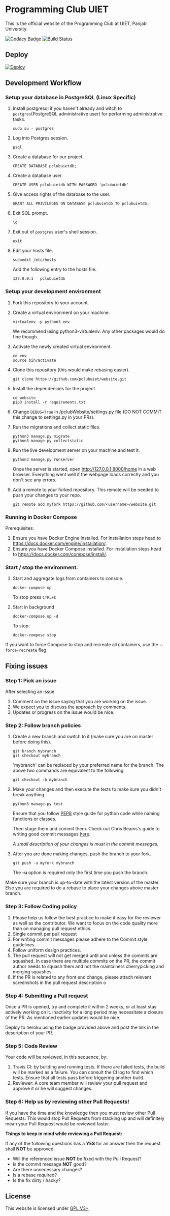 # Programming Club UIET
This is the official website of the Programming Club at UIET, Panjab University.

[![Codacy Badge](https://api.codacy.com/project/badge/Grade/e745e9b4af624b4684559e8fc1e95697)](https://www.codacy.com/app/divyam3897/website?utm_source=github.com&amp;utm_medium=referral&amp;utm_content=pclubuiet/website&amp;utm_campaign=Badge_Grade)
[![Build Status](https://travis-ci.org/pclubuiet/website.svg?branch=master)](https://travis-ci.org/pclubuiet/website)

## Deploy
[![Deploy](https://www.herokucdn.com/deploy/button.svg)](https://heroku.com/deploy)

## Development Workflow

### Setup your database in PostgreSQL (Linux Specific)
1.  Install postgresql if you haven't already and witch to ```postgres```(PostgreSQL administrative user) for performing administrative tasks.
    ```
    sudo su - postgres
    ```

2. Log into Postgres session.
    ```
    psql
    ```

3. Create a database for our project.
    ```
    CREATE DATABASE pclubuietdb;
    ```

4. Create a database user.
    ```
    CREATE USER pclubuietdb WITH PASSWORD 'pclubuietdb'
    ```

5. Give access rights of the database to the user.
    ```
    GRANT ALL PRIVILEGES ON DATABASE pclubuietdb TO pclubuietdb;
    ```

6. Exit SQL prompt.
    ```
    \q
    ```

7. Exit out of ```postgres``` user's shell session.
    ```
    exit
    ```

8. Edit your hosts file.
    ```
    sudoedit /etc/hosts
    ```
   Add the following entry to the hosts file.
    ```
    127.0.0.1	pclubuietdb
    ```

### Setup your development environment
1. Fork this repository to your account.

2. Create a virtual environment on your machine.
    ```
    virtualenv -p python3 env
    ```
    We recommend using python3-virtualenv. Any other packages would do fine though.

3. Activate the newly created virtual environment.
    ```
    cd env
    source bin/activate
    ```

4. Clone this repository (this would make rebasing easier).
    ```
    git clone https://github.com/pclubuiet/website.git
    ```

5. Install the dependencies for the project.
    ```
    cd website
    pip3 install -r requirements.txt
    ```

6. Change ```DEBUG=True``` in /pclubWebsite/settings.py file (DO NOT COMMIT this change to settings.py in your PRs).

7. Run the migrations and collect static files.
    ```
    python3 manage.py migrate
    python3 manage.py collectstatic
    ```

8. Run the live development server on your machine and test it.
    ```
    python3 manage.py runserver
    ```
    Once the server is started, open http://127.0.0.1:8000/home in a web browser.
    Everything went well if the webpage loads correctly and you don't see any errors.

9. Add a remote to your forked repository. This remote will be needed to push your changes to your repo.
    ```
    git remote add myfork https://github.com/<username>/website.git
    ```

### Running in Docker Compose
Prerequisites:
1. Ensure you have Docker Engine installed. For installation steps head to https://docs.docker.com/engine/installation/.
2. Ensure you have Docker Compose installed. For installation steps head to https://docs.docker.com/compose/install/.

### Start / stop the environment.

1. Start and aggregate logs from containers to console.
    ```
    docker-compose up
    ```

    To stop press `CTRL+C`


2. Start in background
    ```
    docker-compose up -d
    ```
    To stop:
    ```
    docker-compose stop
    ```

If you want to force Compose to stop and recreate all containers, use the `--force-recreate` flag.

## Fixing issues
### Step 1: Pick an issue
After selecting an issue
1. Comment on the issue saying that you are working on the issue.
2. We expect you to discuss the approach by comments.
3. Updates or progress on the issue would be nice.

### Step 2: Follow branch policies
1. Create a new branch and switch to it (make sure you are on master before doing this).
    ```
    git branch mybranch
    git checkout mybranch
    ```
    'mybranch' can be replaced by your preferred name for the branch.
    The above two commands are equivalent to the following
    ```
    git checkout -b mybranch
    ```

2. Make your changes and then execute the tests to make sure you didn't break anything.

    ```
    python3 manage.py test
    ```
    Ensure that you follow [PEP8](https://www.python.org/dev/peps/pep-0008/#descriptive-naming-styles) style guide for python code while naming functions or classes.

    Then stage them and commit them.
    Check out Chris Beams's guide to writing good commit messages [here](https://chris.beams.io/posts/git-commit/).

    *A small description of your changes is must in the commit messages.*

3. After you are done making changes, push the branch to your fork.
    ```
    git push -u myfork mybranch
    ```
    The **-u** option is required only the first time you push the branch.

 Make sure your branch is up-to-date with the latest version of the master. Else you are required to do a rebase to place your changes above master branch.

### Step 3: Follow Coding policy

 1. Please help us follow the best practice to make it easy for the reviewer as well as the contributor. We want to focus on the code quality more than on managing pull request ethics.
 2. Single commit per pull request
 3. For writing commit messages please adhere to the Commit style guidelines.
 4. Follow uniform design practices.
 5. The pull request will not get merged until and unless the commits are squashed. In case there are multiple commits on the PR, the commit author needs to squash them and not the maintainers cherrypicking and merging squashes.
 6. If the PR is related to any front end change, please attach relevant screenshots in the pull request description
o
### Step 4: Submitting a Pull request
Once a PR is opened, try and complete it within 2 weeks, or at least stay actively working on it. Inactivity for a long period may necessitate a closure of the PR. As mentioned earlier updates would be nice.

Deploy to heroku using the badge provided above and post the link in the description of your PR.

### Step 5: Code Review

Your code will be reviewed, in this sequence, by:

1. Travis CI: by building and running tests. If there are failed tests, the build will be marked as a failure. You can consult the CI log to find which tests. Ensure that all tests pass before triggering another build.
2. Reviewer: A core team member will review your pull request and approve it or he will suggest changes.

### Step 6: Help us by reviewing other Pull Requests!
If you have the time and the knowledge then you must review other Pull Requests. This would stop Pull Requests from stacking up and will definitely mean your Pull Request would be reviewed faster.

**Things to keep in mind while reviewing a Pull Request:**

If any of the following questions has a **YES** for an answer then the request shall **NOT** be approved.
* Will the referenced issue **NOT** be fixed with the Pull Request?
* Is the commit message **NOT** good?
* Are there unnecessary changes?
* Is a rebase required?
* Is the fix dirty / hacky?

## License

This website is licensed under [GPL V3+](https://www.gnu.org/licenses/gpl-3.0.fr.html)
